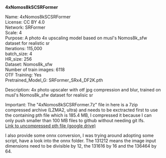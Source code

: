 **4xNomos8kSCSRFormer**

Name: 4xNomos8kSCSRFormer  
License: CC BY 4.0  
Network: SRFormer  
Scale: 4  
Purpose: A photo 4x upscaling model based on musl's Nomos8k_sfw dataset for realistic sr  
Iterations: 115,000  
batch_size: 4  
HR_size: 256  
Dataset: Nomos8k_sfw  
Number of train images: 6118  
OTF Training: Yes  
Pretrained_Model_G: SRFormer_SRx4_DF2K.pth  

Description: 4x photo upscaler with otf jpg compression and blur, trained on musl's Nomos8k_sfw dataset for realisic sr

Important: The "4xNomos8kSCSRFormer.7z" file in here is a 7zip compressed archive (LZMA2, ultra) and needs to be exctracted first to use the containing pth file which is 185.4 MB, I compressed it because I can only push smaller than 100 MB files to github without needing git lfs.  
[Link to uncompressed pth file (google drive)](https://drive.google.com/file/d/1VpMity5vqrEN7YFaPwawhVTdWYdJK8DG)

I also provide some onnx conversion, I was trying around adopting some script, have a look into the onnx folder. The 131212 means the image input dimensions need to be divisible by 12, the 131616 by 16 and the 136464 by 64.
